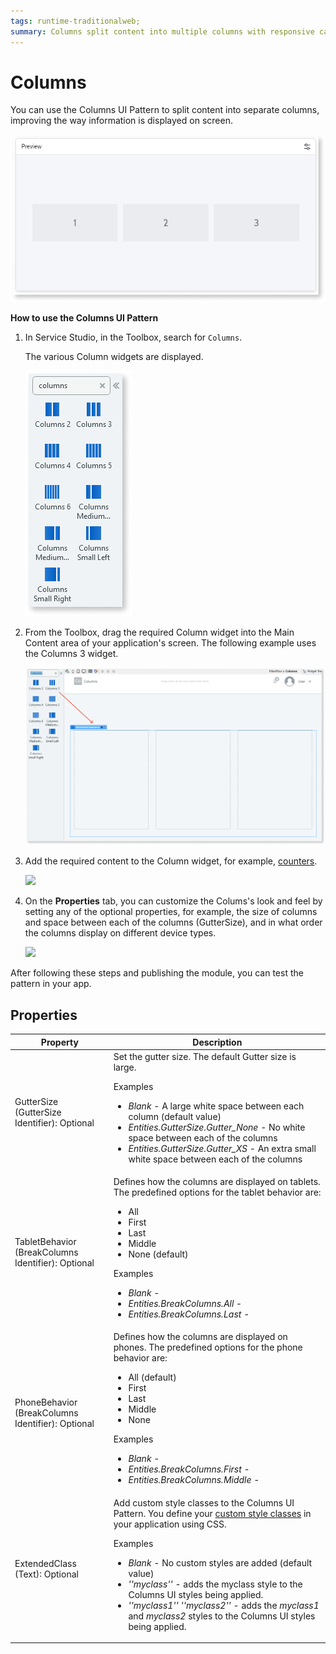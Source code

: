 ```yaml
---
tags: runtime-traditionalweb; 
summary: Columns split content into multiple columns with responsive capabilities to improve the way information is displayed.
---
```


# Columns

You can use the Columns UI Pattern to split content into separate columns, improving the way information is displayed on screen.

 ![](<images/columns-image-4.png>)

**How to use the Columns UI Pattern**

1. In Service Studio, in the Toolbox, search for `Columns`. 

    The various Column widgets are displayed.

    ![](<images/columns-image-6.png>)

1. From the Toolbox, drag the required Column widget into the Main Content area of your application's screen. The following example uses the Columns 3 widget.

    ![](<images/columns-image-7.png>)

1. Add the required content to the Column widget, for example, [counters](../../../../../develop/ui/patterns/web/numbers/counter.md).

    ![](<images/columns-image-1.png>)

1. On the **Properties** tab, you can  customize the Colums's look and feel by setting any of the optional properties, for example, the size of columns and space between each of the columns (GutterSize), and in what order the columns display on different device types.

    ![](<images/columns-image-2.png>)

After following these steps and publishing the module, you can test the pattern in your app.
  
## Properties

| **Property** |  **Description** |
|---|---|
| GutterSize (GutterSize Identifier): Optional | Set the gutter size. The default Gutter size is large.<p>Examples <ul><li>_Blank_ - A large white space between each column (default value)</li><li>_Entities.GutterSize.Gutter_None_ - No white space between each of the columns<li>_Entities.GutterSize.Gutter_XS_ - An extra small white space between each of the columns</li></ul></p> | 
| TabletBehavior (BreakColumns Identifier): Optional | Defines how the columns are displayed on tablets. The predefined options for the tablet behavior are: <p><ul><li>All</li><li>First</li><li>Last</li><li>Middle</li><li>None (default)</li></ul></p><p>Examples <ul><li>_Blank_ -  </li><li>_Entities.BreakColumns.All_ - </li><li>_Entities.BreakColumns.Last_ - </li></ul></p>|
| PhoneBehavior (BreakColumns Identifier): Optional | Defines how the columns are displayed on phones. The predefined options for the phone behavior are: <p><ul><li>All (default)</li><li>First</li><li>Last</li><li>Middle</li><li>None</li></ul></p><p>Examples <ul><li>_Blank_ -  </li><li>_Entities.BreakColumns.First_ - </li><li>_Entities.BreakColumns.Middle_ - </li></ul></p>|
| ExtendedClass (Text): Optional  |Add custom style classes to the Columns UI Pattern. You define your [custom style classes](../../../../../develop/ui/look-feel/css.md) in your application using CSS. <p>Examples <ul><li>_Blank_ - No custom styles are added (default value)</li><li>_''myclass''_ - adds the myclass style to the Columns UI styles being applied.<li>_''myclass1'' ''myclass2''_ - adds the _myclass1_ and _myclass2_ styles to the Columns UI styles being applied.</li></ul></p> |


<!---## See also
* OutSystems UI Live Style Guide: [Columns](https://outsystemsui.outsystems.com/WebStyleGuidePreview/Columns2.aspx)
* OutSystems UI Pattern Page: [Columns](https://outsystemsui.outsystems.com/OutSystemsUIWebsite/PatternDetail?PatternId=21) 